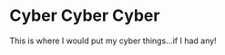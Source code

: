 # Cyber Cyber Cyber
This is where I would put my cyber things...if I had any!







<!--  flag{lost_in_the_comments} 
      New Site: cerby.space
-->
